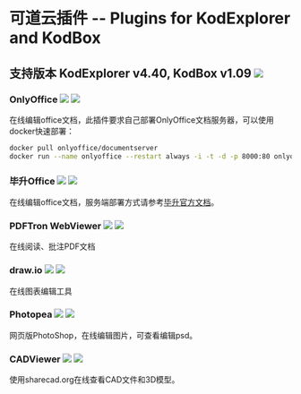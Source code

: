 # 可道云插件 -- Plugins for KodExplorer and KodBox
## 支持版本 KodExplorer v4.40, KodBox v1.09 [![](https://img.shields.io/badge/插件包-下载地址-orange.svg)](https://github.com/zhtengw/kodexplorer-plugins/releases/tag/v2020.05.19)

### OnlyOffice [![](https://img.shields.io/badge/code-for_kodexplorer-green.svg)](https://github.com/zhtengw/kodexplorer-plugins/tree/master/kodexplorer-plugins/OnlyOffice) [![](https://img.shields.io/badge/code-for_kodbox-blue.svg)](https://github.com/zhtengw/kodexplorer-plugins/tree/master/kodbox-plugins/OnlyOffice)
在线编辑office文档，此插件要求自己部署OnlyOffice文档服务器，可以使用docker快速部署：
```bash
docker pull onlyoffice/documentserver
docker run --name onlyoffice --restart always -i -t -d -p 8000:80 onlyoffice/documentserver  
```

### 毕升Office [![](https://img.shields.io/badge/code-for_kodexplorer-green.svg)](https://github.com/zhtengw/kodexplorer-plugins/tree/master/kodexplorer-plugins/bisheng) [![](https://img.shields.io/badge/code-for_kodbox-blue.svg)](https://github.com/zhtengw/kodexplorer-plugins/tree/master/kodbox-plugins/bisheng)
在线编辑office文档，服务端部署方式请参考[毕升官方文档](https://www.bishengoffice.com/apps/blog/posts/install.html)。

### PDFTron WebViewer [![](https://img.shields.io/badge/code-for_kodexplorer-green.svg)](https://github.com/zhtengw/kodexplorer-plugins/tree/master/kodexplorer-plugins/PDFTron) [![](https://img.shields.io/badge/code-for_kodbox-blue.svg)](https://github.com/zhtengw/kodexplorer-plugins/tree/master/kodbox-plugins/PDFTron)
在线阅读、批注PDF文档

### draw.io [![](https://img.shields.io/badge/code-for_kodexplorer-green.svg)](https://github.com/zhtengw/kodexplorer-plugins/tree/master/kodexplorer-plugins/drawio) [![](https://img.shields.io/badge/code-for_kodbox-blue.svg)](https://github.com/zhtengw/kodexplorer-plugins/tree/master/kodbox-plugins/drawio)
在线图表编辑工具

### Photopea [![](https://img.shields.io/badge/code-for_kodexplorer-green.svg)](https://github.com/zhtengw/kodexplorer-plugins/tree/master/kodexplorer-plugins/Photopea) [![](https://img.shields.io/badge/code-for_kodbox-blue.svg)](https://github.com/zhtengw/kodexplorer-plugins/tree/master/kodbox-plugins/Photopea)
网页版PhotoShop，在线编辑图片，可查看编辑psd。

### CADViewer [![](https://img.shields.io/badge/code-for_kodexplorer-green.svg)](https://github.com/zhtengw/kodexplorer-plugins/tree/master/kodexplorer-plugins/CADViewer) [![](https://img.shields.io/badge/code-for_kodbox-blue.svg)](https://github.com/zhtengw/kodexplorer-plugins/tree/master/kodbox-plugins/CADViewer)
使用sharecad.org在线查看CAD文件和3D模型。
